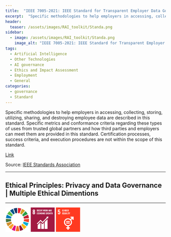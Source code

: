```yaml
---
title:  "IEEE 7005-2021: IEEE Standard for Transparent Employer Data Governance"  
excerpt:  "Specific methodologies to help employers in accessing, collecting, storing, utilizing, sharing, and destroying employee data are described in this standard. Specific metrics and conformance criteria regarding these types of uses from truste (...)"  
header:
  teaser: /assets/images/RAI_toolkit/Standa.png
sidebar:
  - image: /assets/images/RAI_toolkit/Standa.png
    image_alt: "IEEE 7005-2021: IEEE Standard for Transparent Employer Data Governance"
tags:
  - Artificial Intelligence
  - Other Technologies
  - AI governance
  - Ethics and Impact Assessment
  - Employment
  - General
categories:
  - governance
  - Standard
---
```

Specific methodologies to help employers in accessing, collecting, storing, utilizing, sharing, and destroying employee data are described in this standard. Specific metrics and conformance criteria regarding these types of uses from trusted global partners and how third parties and employers can meet them are provided in this standard. Certification processes, success criteria, and execution procedures are not within the scope of this standard.

[Link](https://standards.ieee.org/ieee/7005/7014/)

Source: [IEEE Standards Association](https://standards.ieee.org/)

<hr>
<h2>Ethical Principles: Privacy and Data Governance | Multiple Ethical Dimentions</h2>
<hr>

<img src="/assets/images/sdg/SDG_Wheel_WEB/SDG_Wheel_WEB.png" width="15%"/>
<img src="/assets/images/sdg/SDG_Icons_2019_WEB/E-WEB-Goal-08.png" Width = "15%"/>
<img src="/assets/images/sdg/SDG_Icons_2019_WEB/E-WEB-Goal-05.png" Width = "15%"/>
